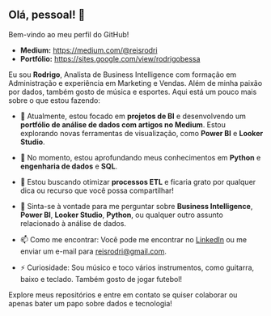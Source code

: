 ## Olá, pessoal! 👋

Bem-vindo ao meu perfil do GitHub!

- **Medium:** https://medium.com/@reisrodri
- **Portfólio:** https://sites.google.com/view/rodrigobessa

Eu sou **Rodrigo**, Analista de Business Intelligence com formação em Administração e experiência em Marketing e Vendas. Além de minha paixão por dados, também gosto de música e esportes. Aqui está um pouco mais sobre o que estou fazendo:

- 🔭 Atualmente, estou focado em **projetos de BI** e desenvolvendo um **portfólio de análise de dados com artigos no Medium**. Estou explorando novas ferramentas de visualização, como **Power BI** e **Looker Studio**.

- 🌱 No momento, estou aprofundando meus conhecimentos em **Python** e **engenharia de dados** e **SQL**.

- 🤔 Estou buscando otimizar **processos ETL** e ficaria grato por qualquer dica ou recurso que você possa compartilhar!

- 💬 Sinta-se à vontade para me perguntar sobre **Business Intelligence**, **Power BI**, **Looker Studio**, **Python**, ou qualquer outro assunto relacionado à análise de dados.

- 📫 Como me encontrar: Você pode me encontrar no [LinkedIn](https://www.linkedin.com/in/bessarodrigo) ou me enviar um e-mail para [reisrodri@gmail.com](mailto:reisrodri@gmail.com).

- ⚡ Curiosidade: Sou músico e toco vários instrumentos, como guitarra, baixo e teclado. Também gosto de jogar futebol!

Explore meus repositórios e entre em contato se quiser colaborar ou apenas bater um papo sobre dados e tecnologia!
